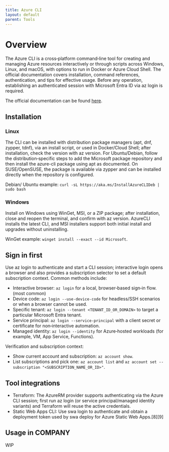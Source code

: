 ```yaml
---
title: Azure CLI
layout: default
parent: Tools
---
```


# Overview
The Azure CLI is a cross‑platform command‑line tool for creating and managing Azure resources interactively or through scripts across Windows, Linux, and macOS, with options to run in Docker or Azure Cloud Shell.  The official documentation covers installation, command references, authentication, and tips for effective usage.  Before any operation, establishing an authenticated session with Microsoft Entra ID via az login is required.

The official documentation can be found [here](https://learn.microsoft.com/de-de/cli/azure/?view=azure-cli-latest).

## Installation

### Linux
The CLI can be installed with distribution package managers (apt, dnf, zypper, tdnf), via an install script, or used in Docker/Cloud Shell; after installation, check the version with az version.  For Ubuntu/Debian, follow the distribution‑specific steps to add the Microsoft package repository and then install the azure-cli package using apt as documented.  On SUSE/OpenSUSE, the package is available via zypper and can be installed directly when the repository is configured.

Debian/ Ubuntu example: `curl -sL https://aka.ms/InstallAzureCLIDeb | sudo bash`

### Windows
Install on Windows using WinGet, MSI, or a ZIP package; after installation, close and reopen the terminal, and confirm with az version. AzureCLI installs the latest CLI, and MSI installers support both initial install and upgrades without uninstalling. 

WinGet example: `winget install --exact --id Microsoft`. 

## Sign in first
Use az login to authenticate and start a CLI session; interactive login opens a browser and also provides a subscription selector to set a default subscription context.  Common methods include:
- Interactive browser: `az login` for a local, browser‑based sign‑in flow. (most common)
- Device code: `az login --use-device-code` for headless/SSH scenarios or when a browser cannot be used.
- Specific tenant: `az login --tenant <TENANT_ID_OR_DOMAIN>` to target a particular Microsoft Entra tenant.
- Service principal: `az login --service-principal` with a client secret or certificate for non‑interactive automation.
- Managed identity: `az login --identity` for Azure‑hosted workloads (for example, VM, App Service, Functions).

Verification and subscription context:
- Show current account and subscription: `az account show`.
- List subscriptions and pick one: `az account list` and `az account set --subscription "<SUBSCRIPTION_NAME_OR_ID>"`.

## Tool integrations
- Terraform: The AzureRM provider supports authenticating via the Azure CLI session; first run az login (or service principal/managed identity variants) and Terraform will reuse the active credentials.
- Static Web Apps CLI: Use swa login to authenticate and obtain a deployment token used by swa deploy for Azure Static Web Apps.[8][9]

## Usage in COMPANY
WIP